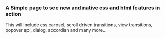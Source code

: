 ### A Simple page to see new and native css and html features in action

This will include css carosel, scroll driven transitions, view transitions, popover api, dialog, accordian and many more...
